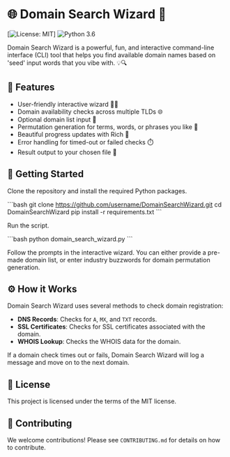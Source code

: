 # 🌐 Domain Search Wizard 🔮

[![License: MIT](https://img.shields.io/badge/License-MIT-blue.svg)]
![Python 3.6](https://img.shields.io/badge/python-3.6-blue.svg)

Domain Search Wizard is a powerful, fun, and interactive command-line interface (CLI) tool that helps you find available domain names based on 'seed' input words that you vibe with. 💡🔍



## 🎩 Features

- User-friendly interactive wizard 🧙‍♂️
- Domain availability checks across multiple TLDs 🌐
- Optional domain list input 📝
- Permutation generation for terms, words, or phrases you like 🔄
- Beautiful progress updates with Rich 🎨
- Error handling for timed-out or failed checks ⏱️
- Result output to your chosen file 📂

## 🚀 Getting Started

Clone the repository and install the required Python packages.

\```bash
git clone https://github.com/username/DomainSearchWizard.git
cd DomainSearchWizard
pip install -r requirements.txt
\```

Run the script.

\```bash
python domain_search_wizard.py
\```

Follow the prompts in the interactive wizard. You can either provide a pre-made domain list, or enter industry buzzwords for domain permutation generation.

## ⚙️ How it Works

Domain Search Wizard uses several methods to check domain registration:

- **DNS Records**: Checks for `A`, `MX`, and `TXT` records.
- **SSL Certificates**: Checks for SSL certificates associated with the domain.
- **WHOIS Lookup**: Checks the WHOIS data for the domain.

If a domain check times out or fails, Domain Search Wizard will log a message and move on to the next domain.

## 💼 License

This project is licensed under the terms of the MIT license.

## 🤝 Contributing

We welcome contributions! Please see `CONTRIBUTING.md` for details on how to contribute.
